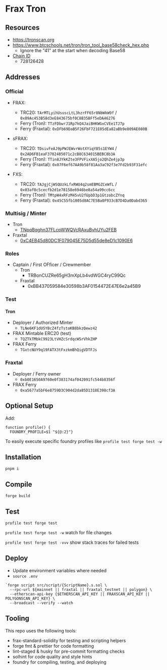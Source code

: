 # Frax Tron

## Resources
- https://tronscan.org
- https://www.btcschools.net/tron/tron_tool_base58check_hex.php
  - Ignore the "41" at the start when decoding Base58
- [Chain ID](https://github.com/tronprotocol/tips/blob/master/tip-474.md)
  - 728126428

## Addresses
### Official
- FRAX:
  - TRC20: `TArMTLyihUsuscLtL3hzrFF65r8NbWkW9f` / `0x09Ac453B58d3eE843675bf0C8B35BFf5eDA46276`
  - Ferry (Tron): `TTzFDbwrJ1Rp7kQ4JaiBHKWGxCVEe1TJ7p`
  - Ferry (Fraxtal): `0xDFb69DaB5F26FbF721E05dEa82aBb9e809AE080B`

- sFRAX:
  - TRC20: `TDsivFeAJ9pPWJEWvrWotXYiqY85s1EYW4` / `0x2AD6FB1eaF3702485071c2cB8C634015BEBC8b3A`
  - Ferry (Tron): `TTin8JYkKZte3FPVFixXA5jo2QhZe4jp3p`
  - Ferry (Fraxtal): `0x07F6ef67AA9b58f81Aa3aC92f3e7Fd2b93F31efc`

- FXS:
  - TRC20: `TAJgjCjWSQUzkLfxRWU4q2smEBMGZCeWfL` / `0x03af0c5cecfb2d1e78158e6946be8a54a99cc6cc`
  - Ferry (Tron): `TMtpW4xRFzM45vU2fUpbD3p1GtzobcZYnq`
  - Ferry (Fraxtal): `0x45C55fb1805d8AC7E5Ba0F933cB7D4Da0Dabd365`

### Multisig / Minter
- Tron
  - [TNpqBqghn37FLcpWWQVcRAxuBvhUYu2FEB](https://tronscan.org/#/address/TNpqBqghn37FLcpWWQVcRAxuBvhUYu2FEB/permissions?anchorName=anchor_permission_owner&time=1724793291259)
- Fraxtal
  - [0xC4EB45d80DC1F079045E75D5d55de8eD1c1090E6](https://safe.mainnet.frax.com/home?safe=fraxtal:0xC4EB45d80DC1F079045E75D5d55de8eD1c1090E6)

### Roles
- Captain / First OFficer / Crewmember
  - Tron
    - TRBonCUZRe65gH3mXpLb4vdWGC4ryC99Qc
  - Fraxtal
    - 0xBB437059584e30598b3AF0154472E47E6e2a45B9


### Test
#### Tron
- Deployer / Authorized Minter
  - `TLNe6KF1dUSYBcZ4fzTstoKB8bkzQewz42`
- FRAX Mintable ERC20 (test)
  - `TQZTkTMbkC9923LtVHZcSrdqcW5rVhkZHP`
- FRAX Ferry
  - `TGxtcNUY9q19FATX3tFxzkmBhQigVDTFJs`

### Fraxtal
- Deployer / Ferry owner
  - `0xb0E1650A9760e0f383174af042091fc544b8356f`
- FRAX Ferry
  - `0xa5677a5bF6e8759D3C904d2da85D1318E398cf3A`

## Optional Setup
Add:
```
function profile() {
  FOUNDRY_PROFILE=$1 "${@:2}"}
```
To easily execute specific foundry profiles like `profile test forge test -w`

## Installation
`pnpm i`

## Compile
`forge build`

## Test
`profile test forge test`

`profile test forge test -w` watch for file changes

`profile test forge test -vvv` show stack traces for failed tests

## Deploy
- Update environment variables where needed
- `source .env`
```
`forge script src/script/{ScriptName}.s.sol \
  --rpc-url ${mainnet || fraxtal || fraxtal_testnet || polygon} \
  --etherscan-api-key {$ETHERSCAN_API_KEY || FRAXSCAN_API_KEY || POLYGONSCAN_API_KEY} \
  --broadcast --verify --watch
```

## Tooling
This repo uses the following tools:
- frax-standard-solidity for testing and scripting helpers
- forge fmt & prettier for code formatting
- lint-staged & husky for pre-commit formatting checks
- solhint for code quality and style hints
- foundry for compiling, testing, and deploying
